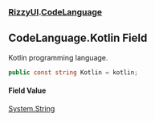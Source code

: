 ### [RizzyUI](RizzyUI 'RizzyUI').[CodeLanguage](RizzyUI.CodeLanguage 'RizzyUI.CodeLanguage')

## CodeLanguage.Kotlin Field

Kotlin programming language.

```csharp
public const string Kotlin = kotlin;
```

#### Field Value
[System.String](https://docs.microsoft.com/en-us/dotnet/api/System.String 'System.String')